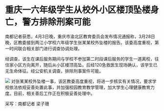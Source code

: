 # 重庆一六年级学生从校外小区楼顶坠楼身亡，警方排除刑案可能

南都记者获悉，4月3日晚，重庆市渝北区教育委员会发布情况通报称，3月28日晚，区教委接到两江小学校六年级学生张某某校外坠楼的报告。该委高度重视，第一时间联合相关部门进行调查协调处理。

经调查，该生在课后服务期间与学校不参加第二时段课后服务的学生一道离校，往住家小区方向离开，随后从小区楼顶高坠。后经120急救医生现场确认，该学生已无生命体征。经公安机关调查，排除刑事案件可能。

![](https://inews.gtimg.com/om_bt/OgN8aYqqKL7YvUp04TbYT3cO5qkk-hj5zkzIdcTpp4xbIAA/1000)
对张某某校外坠楼一事，该区教委高度重视，将进一步核实有关情况，要求学校依法依规妥善处置此事，并加强校园教育教学管理，加大学生心理健康教育力度。目前，相关善后工作正在积极妥善处理中。

采写：南都记者 梁子珊

